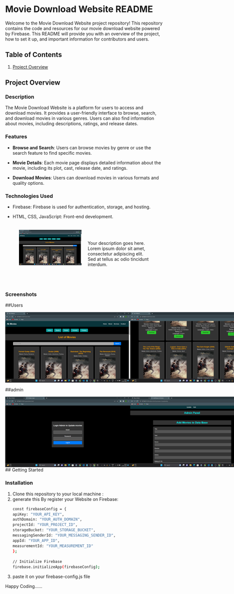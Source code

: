 # Movie Download Website README

Welcome to the Movie Download Website project repository! This repository contains the code and resources for our movie download website powered by Firebase. This README will provide you with an overview of the project, how to set it up, and important information for contributors and users.

## Table of Contents

1. [Project Overview](#project-overview)


## Project Overview

### Description

The Movie Download Website is a platform for users to access and download movies. It provides a user-friendly interface to browse, search, and download movies in various genres. Users can also find information about movies, including descriptions, ratings, and release dates.

### Features

- **Browse and Search**: Users can browse movies by genre or use the search feature to find specific movies.

- **Movie Details**: Each movie page displays detailed information about the movie, including its plot, cast, release date, and ratings.

- **Download Movies**: Users can download movies in various formats and quality options.


### Technologies Used

- Firebase: Firebase is used for authentication, storage, and hosting.
- HTML, CSS, JavaScript: Front-end development.

   <div style="display: flex; max-width: 800px; margin: 0 auto; padding: 20px;">
        <div style="flex: 1;">
            <img src="img/ak1.png" alt="Image Description" style="max-width: 100%; height: auto;">
        </div>
        <div style="flex: 1; padding: 20px; text-align: left;">
            <p>Your description goes here. Lorem ipsum dolor sit amet, consectetur adipiscing elit. Sed at tellus ac odio tincidunt interdum.</p>
        </div>
    </div>
### Screenshots
 ##Users
<div style="display: flex; justify-content: space-between;">
  <img src="img/ak1.png" width="400">
  <img src="img/ak2.png" width="400">
    <img src="img/ak3.png" width="400">
      <img src="img/ak4.png" width="400">
        <img src="img/ak5.png" width="400">
          <img src="img/ak6.png" width="400">
            <img src="img/ak7.png" width="400">
              <img src="img/ak8.png" width="400">
                <img src="img/ak9.png" width="400">
</div>

##admin
<div style="display: flex; justify-content: space-between;">
  <img src="img/ak10.png" width="400">
  <img src="img/ak11.png" width="400">
    <img src="img/ak12.png" width="400">
</div>
## Getting Started



### Installation

1. Clone this repository to your local machine :
2. generate this By register your Website on Firebase:
    ```bash
   const firebaseConfig = {
   apiKey: "YOUR_API_KEY",
   authDomain: "YOUR_AUTH_DOMAIN",
   projectId: "YOUR_PROJECT_ID",
   storageBucket: "YOUR_STORAGE_BUCKET",
   messagingSenderId: "YOUR_MESSAGING_SENDER_ID",
   appId: "YOUR_APP_ID",
   measurementId: "YOUR_MEASUREMENT_ID"
    };

    // Initialize Firebase
    firebase.initializeApp(firebaseConfig);

3. paste it on your firebase-config.js file

Happy Coding......
